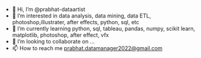 - 👋 Hi, I’m @prabhat-dataartist
- 👀 I’m interested in data analysis, data mining, data ETL, photoshop,illustrater, after effects, python, sql,  etc
- 🌱 I’m currently learning python, sql, tableau, pandas, numpy, scikit learn, matplotlib, photoshop, after effect, vfx
- 💞️ I’m looking to collaborate on ...
- 📫 How to reach me prabhat.datamanager2022@gmail.com

<!---
prabhat-dataartist/prabhat-dataartist is a ✨ special ✨ repository because its `README.md` (this file) appears on your GitHub profile.
You can click the Preview link to take a look at your changes.
--->
